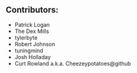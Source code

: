## Contributors:
  - Patrick Logan
  - The Dex Mills
  - tylerbyte
  - Robert Johnson
  - tuningmind
  - Josh Holladay
  - Curt Rowland a.k.a. Cheezeypotatoes@github
